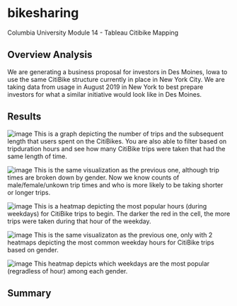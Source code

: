 # bikesharing
Columbia University Module 14 - Tableau Citibike Mapping

## Overview Analysis
We are generating a business proposal for investors in Des Moines, Iowa to use the same CitiBike structure currently in place in New York City. We are taking data from usage in August 2019 in New York to best prepare investors for what a similar initiative would look like in Des Moines. 

## Results
![image](https://user-images.githubusercontent.com/92773195/151680424-6c7c7d3f-8b54-4266-a874-d5ce979a4e13.png)
This is a graph depicting the number of trips and the subsequent length that users spent on the CitiBikes. You are also able to filter based on tripduration hours and see how many CitiBike trips were taken that had the same length of time.

![image](https://user-images.githubusercontent.com/92773195/151680470-e37f1c10-9de0-47d9-93e8-29b826f0488d.png)
This is the same visualization as the previous one, although trip times are broken down by gender. Now we know counts of male/female/unkown trip times and who is more likely to be taking shorter or longer trips.

![image](https://user-images.githubusercontent.com/92773195/151680512-a9a17d4f-7391-4d16-904b-e90c37a22a63.png)
This is a heatmap depicting the most popular hours (during weekdays) for CitiBike trips to begin. The darker the red in the cell, the more trips were taken during that hour of the weekday.

![image](https://user-images.githubusercontent.com/92773195/151680752-9d147f41-45f8-45e6-a6db-a099a7fde2e0.png)
This is the same visualizaton as the previous one, only with 2 heatmaps depicting the most common weekday hours for CitiBike trips based on gender.

![image](https://user-images.githubusercontent.com/92773195/151680796-3e752298-f8cf-4a93-a7b0-8961bb9f18b6.png)
This heatmap depicts which weekdays are the most popular (regradless of hour) among each gender. 



## Summary
